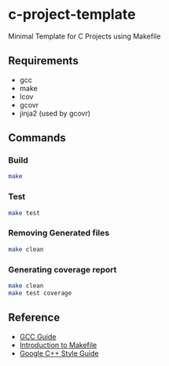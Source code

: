 # c-project-template

Minimal Template for C Projects using Makefile

## Requirements

* gcc
* make
* lcov
* gcovr
* jinja2 (used by gcovr)

## Commands

### Build

```bash
make
```

### Test

```bash
make test
```

### Removing Generated files

```bash
make clean
```

### Generating coverage report

```bash
make clean
make test coverage
```

## Reference

 * [GCC Guide](http://www.network-theory.co.uk/docs/gccintro/gccintro_9.html)
 * [Introduction to Makefile](https://www.gnu.org/software/make/manual/make.html#Introduction)
 * [Google C++ Style Guide](https://google.github.io/styleguide/cppguide.html)